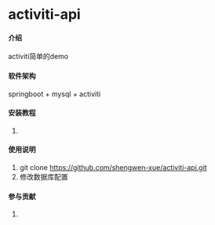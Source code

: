 # activiti-api

#### 介绍
activiti简单的demo

#### 软件架构
springboot + mysql + activiti


#### 安装教程

1. 

#### 使用说明

1.  git clone https://github.com/shengwen-xue/activiti-api.git
2.  修改数据库配置

#### 参与贡献

1.  